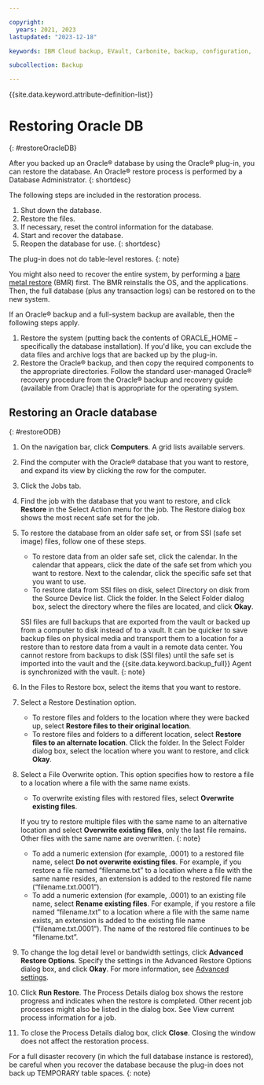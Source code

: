 ```yaml
---

copyright:
  years: 2021, 2023
lastupdated: "2023-12-18"

keywords: IBM Cloud backup, EVault, Carbonite, backup, configuration,

subcollection: Backup

---
```

{{site.data.keyword.attribute-definition-list}}

# Restoring Oracle DB
{: #restoreOracleDB}

After you backed up an Oracle&reg; database by using the Oracle&reg; plug-in, you can restore the database. An Oracle&reg; restore process is performed by a Database Administrator. 
{: shortdesc}

The following steps are included in the restoration process.
1. Shut down the database.
2. Restore the files.
3. If necessary, reset the control information for the database.
4. Start and recover the database.
5. Reopen the database for use.
{: shortdesc}

The plug-in does not do table-level restores.
{: note}

You might also need to recover the entire system, by performing a [bare metal restore](/docs/Backup?topic=Backup-restoreBMR) (BMR) first. The BMR reinstalls the OS, and the applications. Then, the full database (plus any transaction logs) can be restored on to the new system.

If an Oracle&reg; backup and a full-system backup are available, then the following steps apply.
1. Restore the system (putting back the contents of ORACLE_HOME – specifically the database installation). If you'd like, you can exclude the data files and archive logs that are backed up by the plug-in.
2. Restore the Oracle&reg; backup, and then copy the required components to the appropriate directories. Follow the standard user-managed Oracle&reg; recovery procedure from the Oracle&reg; backup and recovery guide (available from Oracle) that is appropriate for the operating system.

## Restoring an Oracle database
{: #restoreODB}

1. On the navigation bar, click **Computers**. A grid lists available servers.
2. Find the computer with the Oracle&reg; database that you want to restore, and expand its view by clicking the row for the computer.
3. Click the Jobs tab.
4. Find the job with the database that you want to restore, and click **Restore** in the Select Action menu for the job. The Restore dialog box shows the most recent safe set for the job.
5. To restore the database from an older safe set, or from SSI (safe set image) files, follow one of these steps.
   - To restore data from an older safe set, click the calendar. In the calendar that appears, click the date of the safe set from which you want to restore. Next to the calendar, click the specific safe set that you want to use.
   - To restore data from SSI files on disk, select Directory on disk from the Source Device list. Click the folder. In the Select Folder dialog box, select the directory where the files are located, and click **Okay**.

   SSI files are full backups that are exported from the vault or backed up from a computer to disk instead of to a vault. It can be quicker to save backup files on physical media and transport them to a location for a restore than to restore data from a vault in a remote data center. You cannot restore from backups to disk (SSI files) until the safe set is imported into the vault and the {{site.data.keyword.backup_full}} Agent is synchronized with the vault.
   {: note}

6. In the Files to Restore box, select the items that you want to restore.
7. Select a Restore Destination option.
   - To restore files and folders to the location where they were backed up, select **Restore files to their original location**.
   - To restore files and folders to a different location, select **Restore files to an alternate location**. Click the folder. In the Select Folder dialog box, select the location where you want to restore, and click **Okay**.

8. Select a File Overwrite option. This option specifies how to restore a file to a location where a file with the same name exists.
   - To overwrite existing files with restored files, select **Overwrite existing files**.

   If you try to restore multiple files with the same name to an alternative location and select **Overwrite existing files**, only the last file remains. Other files with the same name are overwritten.
   {: note}

   - To add a numeric extension (for example, .0001) to a restored file name, select **Do not overwrite existing files**. For example, if you restore a file named “filename.txt” to a location where a file with the same name resides, an extension is added to the restored file name (“filename.txt.0001”).
   - To add a numeric extension (for example, .0001) to an existing file name, select **Rename existing files**. For example, if you restore a file named “filename.txt” to a location where a file with the same name exists, an extension is added to the existing file name (“filename.txt.0001”). The name of the restored file continues to be “filename.txt”.

9. To change the log detail level or bandwidth settings, click **Advanced Restore Options**. Specify the settings in the Advanced Restore Options dialog box, and click **Okay**. For more information, see [Advanced settings](/docs/Backup?topic=Backup-configureOracleBackup#ODBBackupAdvanced).
10. Click **Run Restore**. The Process Details dialog box shows the restore progress and indicates when the restore is completed. Other recent job processes might also be listed in the dialog box. See View current process information for a job.
11. To close the Process Details dialog box, click **Close**. Closing the window does not affect the restoration process.

   For a full disaster recovery (in which the full database instance is restored), be careful when you recover the database because the plug-in does not back up TEMPORARY table spaces.
   {: note}
